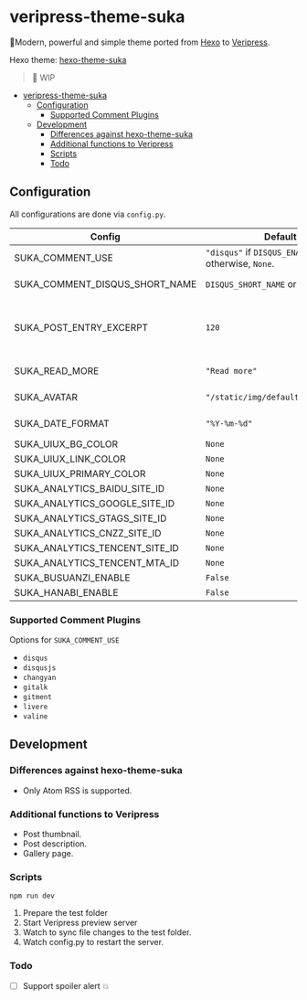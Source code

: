 # veripress-theme-suka

🎨Modern, powerful and simple theme ported from [Hexo](https://hexo.io) to [Veripress](https://github.com/veripress/veripress).

Hexo theme: [hexo-theme-suka](https://github.com/SukkaW/hexo-theme-suka)

> 🚧 WIP

- [veripress-theme-suka](#veripress-theme-suka)
  - [Configuration](#configuration)
    - [Supported Comment Plugins](#supported-comment-plugins)
  - [Development](#development)
    - [Differences against hexo-theme-suka](#differences-against-hexo-theme-suka)
    - [Additional functions to Veripress](#additional-functions-to-veripress)
    - [Scripts](#scripts)
    - [Todo](#todo)

## Configuration

All configurations are done via `config.py`.

| Config                         | Default                                                         | Description                                 |
| ------------------------------ | --------------------------------------------------------------- | ------------------------------------------- |
| SUKA_COMMENT_USE               | `"disqus"` if `DISQUS_ENABLED` is `True`;<br>otherwise, `None`. | Comment plugins                             |
| SUKA_COMMENT_DISQUS_SHORT_NAME | `DISQUS_SHORT_NAME` or `None`                                   | Disqus short name                           |
| SUKA_POST_ENTRY_EXCERPT        | `120`                                                           | Max content for each post in the index page |
| SUKA_READ_MORE                 | `"Read more"`                                                   | Read-more text                              |
| SUKA_AVATAR                    | `"/static/img/default_avatar.png"`                              | URL to your avatar                          |
| SUKA_DATE_FORMAT               | `"%Y-%m-%d"`                                                    | Date format for display                     |
| SUKA_UIUX_BG_COLOR             | `None`                                                            |
| SUKA_UIUX_LINK_COLOR           | `None`                                                            |
| SUKA_UIUX_PRIMARY_COLOR        | `None`                                                            |
| SUKA_ANALYTICS_BAIDU_SITE_ID   | `None`                                                            |
| SUKA_ANALYTICS_GOOGLE_SITE_ID  | `None`                                                            |
| SUKA_ANALYTICS_GTAGS_SITE_ID   | `None`                                                            |
| SUKA_ANALYTICS_CNZZ_SITE_ID    | `None`                                                            |
| SUKA_ANALYTICS_TENCENT_SITE_ID | `None`                                                            |
| SUKA_ANALYTICS_TENCENT_MTA_ID  | `None`                                                            |
| SUKA_BUSUANZI_ENABLE           | `False`                                                           |
| SUKA_HANABI_ENABLE             | `False`                                                           |

### Supported Comment Plugins
Options for `SUKA_COMMENT_USE`
- `disqus`
- `disqusjs`
- `changyan`
- `gitalk`
- `gitment`
- `livere`
- `valine`

## Development

### Differences against hexo-theme-suka
- Only Atom RSS is supported.

### Additional functions to Veripress
- Post thumbnail.
- Post description.
- Gallery page.

### Scripts

```
npm run dev
```

1. Prepare the test folder
2. Start Veripress preview server
3. Watch to sync file changes to the test folder.
4. Watch config.py to restart the server.

### Todo
- [ ] Support spoiler alert 💥